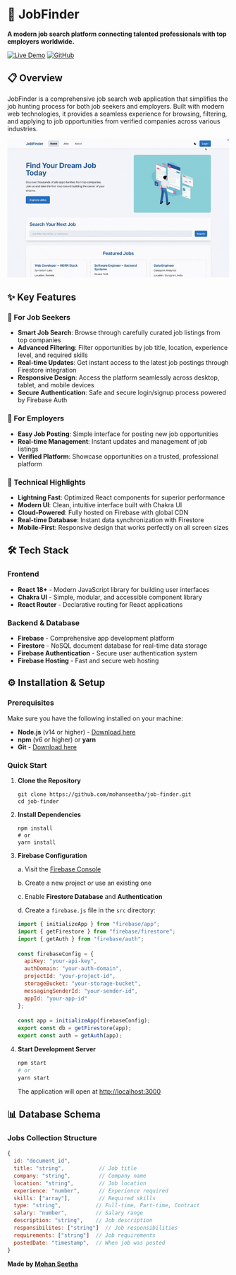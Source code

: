 # 🚀 JobFinder

**A modern job search platform connecting talented professionals with top employers worldwide.**

[![Live Demo](https://img.shields.io/badge/Live%20Demo-Visit%20Site-blue?style=for-the-badge)](https://job-finder-web.web.app/)
[![GitHub](https://img.shields.io/badge/GitHub-Repository-black?style=for-the-badge&logo=github)](https://github.com/mohanseetha/job-finder)

## 📋 Overview

JobFinder is a comprehensive job search web application that simplifies the job hunting process for both job seekers and employers. Built with modern web technologies, it provides a seamless experience for browsing, filtering, and applying to job opportunities from verified companies across various industries.

![Demo](assets/demo.gif)

## ✨ Key Features
### 🎯 For Job Seekers
- **Smart Job Search**: Browse through carefully curated job listings from top companies
- **Advanced Filtering**: Filter opportunities by job title, location, experience level, and required skills
- **Real-time Updates**: Get instant access to the latest job postings through Firestore integration
- **Responsive Design**: Access the platform seamlessly across desktop, tablet, and mobile devices
- **Secure Authentication**: Safe and secure login/signup process powered by Firebase Auth
  
### 🏢 For Employers
- **Easy Job Posting**: Simple interface for posting new job opportunities
- **Real-time Management**: Instant updates and management of job listings
- **Verified Platform**: Showcase opportunities on a trusted, professional platform

### 🔧 Technical Highlights
- **Lightning Fast**: Optimized React components for superior performance
- **Modern UI**: Clean, intuitive interface built with Chakra UI
- **Cloud-Powered**: Fully hosted on Firebase with global CDN
- **Real-time Database**: Instant data synchronization with Firestore
- **Mobile-First**: Responsive design that works perfectly on all screen sizes

## 🛠️ Tech Stack
### Frontend
- **React 18+** - Modern JavaScript library for building user interfaces
- **Chakra UI** - Simple, modular, and accessible component library
- **React Router** - Declarative routing for React applications

### Backend & Database
- **Firebase** - Comprehensive app development platform
- **Firestore** - NoSQL document database for real-time data storage
- **Firebase Authentication** - Secure user authentication system
- **Firebase Hosting** - Fast and secure web hosting

## ⚙️ Installation & Setup
### Prerequisites
Make sure you have the following installed on your machine:
- **Node.js** (v14 or higher) - [Download here](https://nodejs.org/)
- **npm** (v6 or higher) or **yarn**
- **Git** - [Download here](https://git-scm.com/)

### Quick Start
1. **Clone the Repository**
   ```
   git clone https://github.com/mohanseetha/job-finder.git
   cd job-finder
   ```

2. **Install Dependencies**
   ```
   npm install
   # or
   yarn install
   ```

3. **Firebase Configuration**
   
   a. Visit the [Firebase Console](https://console.firebase.google.com/)
   
   b. Create a new project or use an existing one
   
   c. Enable **Firestore Database** and **Authentication**
   
   d. Create a `firebase.js` file in the `src` directory:
   ```javascript
   import { initializeApp } from "firebase/app";
   import { getFirestore } from "firebase/firestore";
   import { getAuth } from "firebase/auth";

   const firebaseConfig = {
     apiKey: "your-api-key",
     authDomain: "your-auth-domain",
     projectId: "your-project-id",
     storageBucket: "your-storage-bucket",
     messagingSenderId: "your-sender-id",
     appId: "your-app-id"
   };

   const app = initializeApp(firebaseConfig);
   export const db = getFirestore(app);
   export const auth = getAuth(app);
   ```

4. **Start Development Server**
   ```bash
   npm start
   # or
   yarn start
   ```

   The application will open at [http://localhost:3000](http://localhost:3000)

## 📊 Database Schema
### Jobs Collection Structure
```javascript
{
  id: "document_id",
  title: "string",           // Job title
  company: "string",         // Company name
  location: "string",        // Job location
  experience: "number",      // Experience required
  skills: ["array"],         // Required skills
  type: "string",           // Full-time, Part-time, Contract
  salary: "number",         // Salary range
  description: "string",    // Job description
  responsibilites: ["string"]  // Job responsibilities
  requirements: ["string"]  // Job requirements
  postedDate: "timestamp",  // When job was posted
}
```

**Made by [Mohan Seetha](https://github.com/mohanseetha)**
